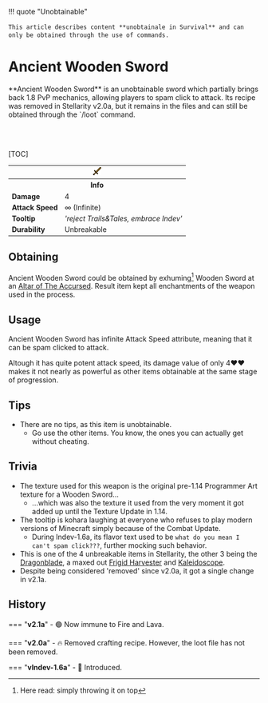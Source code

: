 !!! quote  "Unobtainable"
	
	This article describes content **unobtainale in Survival** and can only be obtained through the use of commands.

# Ancient Wooden Sword

<div class="result kohara-infobox-grid" markdown>
<div markdown class="kohara-infobox-text">
**Ancient Wooden Sword** is an unobtainable sword which partially brings back 1.8 PvP mechanics, allowing players to spam click to attack. Its recipe was removed in Stellarity v2.0a, but it remains in the files and can still be obtained through the `/loot` command.

<br><br>

[TOC]

</div>
<div class="kohara-infobox-table">
  <table id="kohara-infobox--item">
	<tr>
		<th colspan="2" class="kohara-infobox--top-image"><img src="../../assets/items/ancient_wooden_sword.png"></th>
	</tr>
	<tr>
		<th colspan="2">Info</th>
	</tr>
	<tr>
		<td><b>Damage</b></td>
		<td>4</i></td>
	</tr>
	<tr>
		<td><b>Attack Speed</b></td>
		<td>∞ (Infinite)</td>
	</tr>
	<tr>
		<td><b>Tooltip</b></td>
		<td><i>'reject Trails&Tales, embrace Indev'</i></td>
	</tr>
	<tr>
		<td><b>Durability</b></td>
		<td>Unbreakable</td>
	</tr>
</table>
</div>
</div>

## Obtaining
Ancient Wooden Sword could be obtained by exhuming[^1] <i class="icon-minecraft icon-minecraft-wooden-sword"></i>Wooden Sword at an [Altar of The Accursed](../../mechanics/altar_of_the_accursed.md). Result item kept all enchantments of the weapon used in the process.

## Usage
Ancient Wooden Sword has infinite Attack Speed attribute, meaning that it can be spam clicked to attack.

Altough it has quite potent attack speed, its damage value of only 4:heart::heart: makes it not nearly as powerful as other items obtainable at the same stage of progression.

## Tips
- There are no tips, as this item is unobtainable.
    - Go use the other items. You know, the ones you can actually get without cheating.

## Trivia
- The texture used for this weapon is the original pre-1.14 Programmer Art texture for a Wooden Sword...
    - ...which was also the texture it used from the very moment it got added up until the Texture Update in 1.14.
- The tooltip is kohara laughing at everyone who refuses to play modern versions of Minecraft simply because of the Combat Update.
    - During Indev-1.6a, its flavor text used to be `what do you mean I can't spam click???`, further mocking such behavior.
- This is one of the 4 unbreakable items in Stellarity, the other 3 being the [Dragonblade](../dragonblade.md), a maxed out [Frigid Harvester](../frigid_harvester.md) and [Kaleidoscope](../kaleidoscope.md).
- Despite being considered 'removed' since v2.0a, it got a single change in v2.1a.

## History
=== "**v2.1a**"
	- :green_circle: Now immune to Fire and Lava.

=== "**v2.0a**"
    - :fire: Removed crafting recipe. However, the loot file has not been removed.

=== "**vIndev-1.6a**"
	- :rocket: Introduced.

[^1]: Here read: simply throwing it on top
